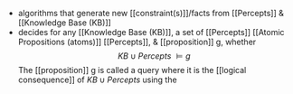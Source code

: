 - algorithms that generate new [[constraint(s)]]/facts from [[Percepts]] & [[Knowledge Base (KB)]]
- decides for any [[Knowledge Base (KB)]], a set of [[Percepts]] [[Atomic Propositions (atoms)]] [[Percepts]], & [[proposition]] g, whether
$$ KB \cup Percepts\ \vDash g$$
	The [[proposition]] g is called a query where it is the [[logical consequence]] of $KB \cup Percepts$ 
		using the 